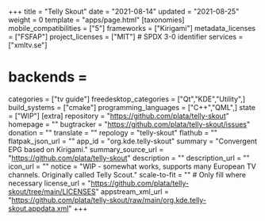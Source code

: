 +++
title = "Telly Skout"
date = "2021-08-14"
updated = "2021-08-25"
weight = 0
template = "apps/page.html"
[taxonomies]
mobile_compatibilities = ["5"]
frameworks = ["Kirigami"]
metadata_licenses = ["FSFAP"]
project_licenses = ["MIT"] # SPDX 3-0 identifier
services = ["xmltv.se"] 
# backends =  
categories = ["tv guide"]
freedesktop_categories = ["Qt","KDE","Utility",]
build_systems = ["cmake"]
programming_languages = ["C++","QML",]
state = ["WIP"]
[extra]
repository = "https://github.com/plata/telly-skout"
homepage = ""
bugtracker = "https://github.com/plata/telly-skout/issues"
donation = ""
translate = ""
repology = "telly-skout"
flathub = ""
flatpak_json_url = ""
app_id = "org.kde.telly-skout"
summary = "Convergent EPG based on Kirigami."
summary_source_url = "https://github.com/plata/telly-skout"
description = ""
description_url = ""
icon_url = ""
notice = "WIP - somewhat works, supports many European TV channels. Originally called Telly Scout."
scale-to-fit = "" # Only fill where necessary
license_url = "https://github.com/plata/telly-skout/tree/main/LICENSES"
appstream_xml_url = "https://github.com/plata/telly-skout/raw/main/org.kde.telly-skout.appdata.xml"
+++
